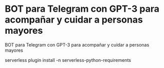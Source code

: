 # BOT para Telegram con GPT-3 para acompañar y cuidar a personas mayores

BOT para Telegram con GPT-3 para acompañar y cuidar a personas mayores  


serverless plugin install -n serverless-python-requirements